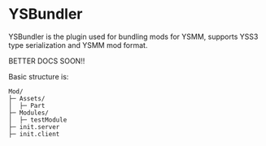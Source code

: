 # YSBundler

YSBundler is the plugin used for bundling mods for YSMM, supports YSS3 type serialization and YSMM mod format.


BETTER DOCS SOON!!

Basic structure is:
```
Mod/
├─ Assets/
│  ├─ Part
├─ Modules/
│  ├─ testModule
├─ init.server
├─ init.client
```
